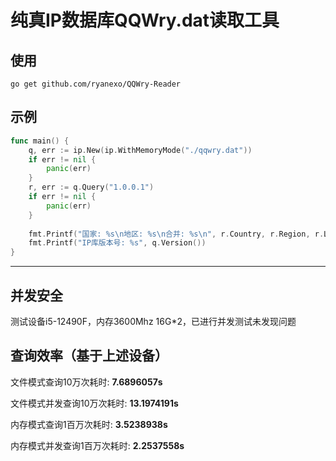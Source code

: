 # 纯真IP数据库QQWry.dat读取工具

## 使用
`go get github.com/ryanexo/QQWry-Reader`

## 示例
```Go
func main() {
    q, err := ip.New(ip.WithMemoryMode("./qqwry.dat"))
    if err != nil {
        panic(err)
    }
    r, err := q.Query("1.0.0.1")
    if err != nil {
        panic(err)
    }
    
    fmt.Printf("国家: %s\n地区: %s\n合并: %s\n", r.Country, r.Region, r.Location)
    fmt.Printf("IP库版本号: %s", q.Version())
}
```

***
## 并发安全
测试设备i5-12490F，内存3600Mhz 16G*2，已进行并发测试未发现问题

## 查询效率（基于上述设备）

文件模式查询10万次耗时: **7.6896057s**

文件模式并发查询10万次耗时: **13.1974191s**

内存模式查询1百万次耗时: **3.5238938s**

内存模式并发查询1百万次耗时: **2.2537558s**
